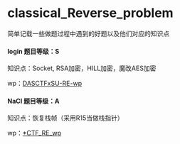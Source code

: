 # classical_Reverse_problem



简单记载一些做题过程中遇到的好题以及他们对应的知识点 



#### login 题目等级：S

知识点：Socket, RSA加密，HILL加密，魔改AES加密

wp：[DASCTFxSU-RE-wp](https://yuxiazhengye.co/2022/05/11/DASCTFxSU-RE-wp/)



#### NaCl 题目等级：A

知识点：恢复栈帧（采用R15当做栈指针）

wp：[*CTF_RE_wp](https://yuxiazhengye.co/2022/04/20/starCTF%E9%80%86%E5%90%91wp/)

